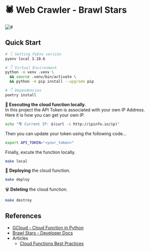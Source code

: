 # 🕷 Web Crawler - Brawl Stars

![#](https://img.shields.io/badge/python-3.10.6-blue.svg?logo=python&logoColor=white)

## Quick Start

```bash
# 👇 Setting PyEnv version
pyenv local 3.10.6

# 👇 Virtual Environment
python -m venv .venv \
  && source .venv/bin/activate \
  && python -m pip install --upgrade pip

# 👇 Dependencies
poetry install
```

**🦥 Executing the cloud function locally.**  
In this project the API Token is associated with your own IP Address.  
Here it is how you can get your own IP.

```bash
echo "🌎 Current IP: $(curl -s http://ipinfo.io/ip)"
```

Then you can update your token using the following code...

```bash
export API_TOKEN="<your_token>"
```

Finally, excute the function locally.

```bash
make local
```

🚀 **Deploying** the cloud function.

```bash
make deploy
```

🗑 **Deleting** the cloud function.

```bash
make destroy
```

## References

- [GCloud - Cloud Function in Python](https://codelabs.developers.google.com/codelabs/cloud-functions-python-http)
- [Brawl Stars - Developer Docs](https://developer.brawlstars.com)
- Articles
  - [Cloud Functions Best Practices](https://medium.com/google-cloud/cloud-functions-best-practices-1-4-get-the-environment-ready-af666af89f62)

